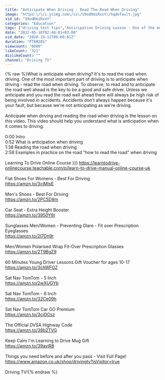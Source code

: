 ```yaml
---
title: "Anticipate When Driving - Read The Road When Driving"
image: "https:\/\/i.ytimg.com\/vi\/S9odRmiRxxY\/hqdefault.jpg"
vid_id: "S9odRmiRxxY"
categories: "Education"
tags: ["driving test tips","Anticipation Driving Lesson - One of the most important lesson","driving lessons"]
date: "2022-05-18T02:46:01+03:00"
vid_date: "2020-10-12T06:00:01Z"
duration: "PT6M28S"
viewcount: "6080"
likeCount: "321"
dislikeCount: ""
channel: "Driving TV"
---
```

{% raw %}What is anticipate when driving? It's to read the road when driving. One of the most important part of driving is to anticipate when driving - read the road when driving. To observe, to read and to anticipate the road well ahead is the key to be a good and safe driver. Unless we anticipate and you read the road well ahead there will always be high risk of being involved in accidents. Accidents don't always happen because it's your fault, but because we're not anticipating as we're driving.<br /><br />Anticipate when driving and reading the road when driving is the lesson on this video. This video should help you understand what is anticipation when it comes to driving.<br /><br />0:00 Intro<br />0:52 What is anticipation when driving<br />1:38 Reading the road when driving<br />2:58 Examples in practice on the road &quot;how to read the road&quot; when driving<br /><br />Learning To Drive Online Course }}} <a rel="nofollow" target="blank" href="https://learntodrive-onlinecourse.teachable.com/p/learn-to-drive-manual-online-course-uk">https://learntodrive-onlinecourse.teachable.com/p/learn-to-drive-manual-online-course-uk</a><br /><br />Flat Shoes For Womens - Best For Driving<br /><a rel="nofollow" target="blank" href="https://amzn.to/3cjMIsE">https://amzn.to/3cjMIsE</a><br /><br />Men's Shoes - Best For Driving<br /><a rel="nofollow" target="blank" href="https://amzn.to/2PC5D8m">https://amzn.to/2PC5D8m</a><br /><br />Car Seat - Extra Height Booster<br /><a rel="nofollow" target="blank" href="https://amzn.to/3950Y6t">https://amzn.to/3950Y6t</a><br /><br />Sunglasses Men/Women - Preventing Glare - Fit over Prescription Eyeglasses<br /><a rel="nofollow" target="blank" href="https://amzn.to/2I7Dn9r">https://amzn.to/2I7Dn9r</a><br /><br />Men/Women Polarised Wrap Fit-Over Prescription Glasses<br /><a rel="nofollow" target="blank" href="https://amzn.to/2T9BgZ9">https://amzn.to/2T9BgZ9</a><br /><br />60 Minutes Young Driver Lessons Gift Voucher for ages 10-17<br /><a rel="nofollow" target="blank" href="https://amzn.to/3chWFGZ">https://amzn.to/3chWFGZ</a><br /><br />Sat Nav TomTom - 5 Inch<br /><a rel="nofollow" target="blank" href="https://amzn.to/2wXUGYb">https://amzn.to/2wXUGYb</a><br /><br />Sat Nav TomTom - 6 Inch<br /><a rel="nofollow" target="blank" href="https://amzn.to/32Ce09h">https://amzn.to/32Ce09h</a><br /><br />Sat Nav TomTom Car GO Premium<br /><a rel="nofollow" target="blank" href="https://amzn.to/3cjOOsz">https://amzn.to/3cjOOsz</a><br /><br />The Official DVSA Highway Code<br /><a rel="nofollow" target="blank" href="https://amzn.to/38b2TVG">https://amzn.to/38b2TVG</a><br /><br />Keep Calm I'm Learning to Drive Mug Gift<br /><a rel="nofollow" target="blank" href="https://amzn.to/39avjR8">https://amzn.to/39avjR8</a><br /><br />Things you need before and after you pass - Visit Full Page!<br /><a rel="nofollow" target="blank" href="https://www.amazon.co.uk/shop/drivingtv?isVisitor=true">https://www.amazon.co.uk/shop/drivingtv?isVisitor=true</a><br /><br />Driving TV!{% endraw %}
